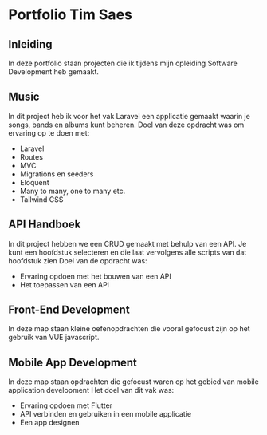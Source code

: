 # Portfolio Tim Saes
## Inleiding
In deze portfolio staan projecten die ik tijdens mijn opleiding Software Development heb gemaakt.

## Music
In dit project heb ik voor het vak Laravel een applicatie gemaakt waarin je songs, bands en albums kunt beheren. 
Doel van deze opdracht was om ervaring op te doen met:
- Laravel
- Routes
- MVC
- Migrations en seeders
- Eloquent
- Many to many, one to many etc.
- Tailwind CSS

## API Handboek
In dit project hebben we een CRUD gemaakt met behulp van een API. Je kunt een hoofdstuk selecteren en die laat vervolgens alle scripts van dat hoofdstuk zien
Doel van de opdracht was:
- Ervaring opdoen met het bouwen van een API
- Het toepassen van een API

## Front-End Development
In deze map staan kleine oefenopdrachten die vooral gefocust zijn op het gebruik van VUE javascript.

## Mobile App Development
In deze map staan opdrachten die gefocust waren op het gebied van mobile application development
Het doel van dit vak was:
- Ervaring opdoen met Flutter
- API verbinden en gebruiken in een mobile applicatie
- Een app designen

